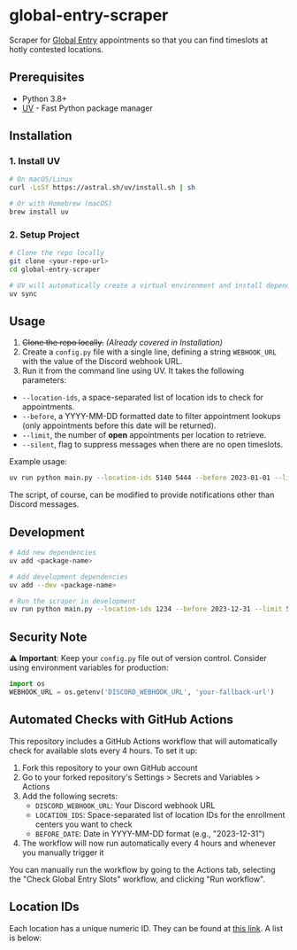 # global-entry-scraper

Scraper for [Global Entry](https://www.cbp.gov/travel/trusted-traveler-programs/global-entry) appointments so that you can find timeslots at hotly contested locations.

## Prerequisites

- Python 3.8+
- [UV](https://docs.astral.sh/uv/) - Fast Python package manager

## Installation

### 1. Install UV
```bash
# On macOS/Linux
curl -LsSf https://astral.sh/uv/install.sh | sh

# Or with Homebrew (macOS)
brew install uv
```

### 2. Setup Project
```bash
# Clone the repo locally
git clone <your-repo-url>
cd global-entry-scraper

# UV will automatically create a virtual environment and install dependencies
uv sync
```

## Usage

1. ~~Clone the repo locally.~~ *(Already covered in Installation)*
2. Create a `config.py` file with a single line, defining a string `WEBHOOK_URL` with the value of the Discord webhook URL.
3. Run it from the command line using UV. It takes the following parameters:

- `--location-ids`, a space-separated list of location ids to check for appointments.
- `--before`, a YYYY-MM-DD formatted date to filter appointment lookups (only appointments before this date will be returned).
- `--limit`, the number of **open** appointments per location to retrieve.
- `--silent`, flag to suppress messages when there are no open timeslots.

Example usage:
```bash
uv run python main.py --location-ids 5140 5444 --before 2023-01-01 --limit 5 --silent
```

The script, of course, can be modified to provide notifications other than Discord messages.

## Development

```bash
# Add new dependencies
uv add <package-name>

# Add development dependencies  
uv add --dev <package-name>

# Run the scraper in development
uv run python main.py --location-ids 1234 --before 2023-12-31 --limit 5
```

## Security Note

⚠️ **Important**: Keep your `config.py` file out of version control. Consider using environment variables for production:

```python
import os
WEBHOOK_URL = os.getenv('DISCORD_WEBHOOK_URL', 'your-fallback-url')
```

## Automated Checks with GitHub Actions

This repository includes a GitHub Actions workflow that will automatically check for available slots every 4 hours. To set it up:

1. Fork this repository to your own GitHub account
2. Go to your forked repository's Settings > Secrets and Variables > Actions
3. Add the following secrets:
   - `DISCORD_WEBHOOK_URL`: Your Discord webhook URL
   - `LOCATION_IDS`: Space-separated list of location IDs for the enrollment centers you want to check
   - `BEFORE_DATE`: Date in YYYY-MM-DD format (e.g., "2023-12-31")
4. The workflow will now run automatically every 4 hours and whenever you manually trigger it

You can manually run the workflow by going to the Actions tab, selecting the "Check Global Entry Slots" workflow, and clicking "Run workflow".

## Location IDs

Each location has a unique numeric ID. They can be found at [this link](https://ttp.cbp.dhs.gov/schedulerapi/locations/?temporary=false&inviteOnly=false&operational=true&serviceName=Global%20Entry). A list is below: